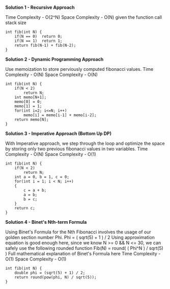 ​**Solution 1 - Recursive Approach**

Time Complexity - O(2^N)
Space Complexity - O(N) given the function call stack size

    int fib(int N) {
        if(N == 0)  return 0;
        if(N == 1)  return 1;
        return fib(N-1) + fib(N-2);
    }
**Solution 2 - Dynamic Programming Approach**

Use memoization to store perviously computed fibonacci values.
Time Complexity - O(N)
Space Complexity - O(N)

    int fib(int N) {
        if(N < 2)
            return N;
        int memo[N+1];
        memo[0] = 0;
        memo[1] = 1;
        for(int i=2; i<=N; i++)
            memo[i] = memo[i-1] + memo[i-2];
        return memo[N];
    }
**Solution 3 - Imperative Approach (Bottom Up DP)**

With Imperative approach, we step through the loop and optimize the space by storing only two previous fibonacci values in two variables.
Time Complexity - O(N)
Space Complexity - O(1)

    int fib(int N) {
        if(N < 2) 
            return N;
    	int a = 0, b = 1, c = 0;
        for(int i = 1; i < N; i++)
        {
            c = a + b;
            a = b;
            b = c;
        }
        return c;
    }
**Solution 4 - Binet's Nth-term Formula**

Using Binet's Formula for the Nth Fibonacci involves the usage of our golden section number Phi.
Phi = ( sqrt(5) + 1 ) / 2
Using approximation equation is good enough here, since we know N >= 0 && N <= 30, we can safely use the following rounded function
Fib(N) = round( ( Phi^N ) / sqrt(5) )
Full mathematical explanation of Binet's Formula here
Time Complexity - O(1)
Space Complexity - O(1)

    int fib(int N) {
        double phi = (sqrt(5) + 1) / 2;     
        return round(pow(phi, N) / sqrt(5));
    }
